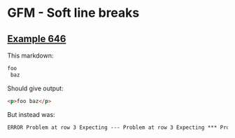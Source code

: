 # GFM - Soft line breaks

## [Example 646](https://github.github.com/gfm/#example-646)

This markdown:

```markdown
foo 
 baz

```

Should give output:

```html
<p>foo baz</p>
```

But instead was:

```html
ERROR Problem at row 3 Expecting --- Problem at row 3 Expecting *** Problem at row 3 Expecting ___
```
